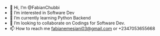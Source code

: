- 👋 Hi, I’m @FabianChubbi
- 👀 I’m interested in Software Dev
- 🌱 I’m currently learning Python Backend
- 💞️ I’m looking to collaborate on Codings for Software Dev.
- 📫 How to reach me fabianemesiani03@gmail.com or +2347053655668

<!---
FabianChubbi/FabianChubbi is a ✨ special ✨ repository because its `README.md` (this file) appears on your GitHub profile.
You can click the Preview link to take a look at your changes.
--->
